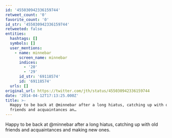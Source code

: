 ```yaml
---
id: '455030942336159744'
retweet_count: '0'
favorite_count: '0'
id_str: '455030942336159744'
retweeted: false
entities:
  hashtags: []
  symbols: []
  user_mentions:
    - name: minnebar
      screen_name: minnebar
      indices:
        - '20'
        - '29'
      id_str: '69118574'
      id: '69118574'
  urls: []
original_url: https://twitter.com/jth/status/455030942336159744
date: '2014-04-12T17:13:25.000Z'
title: >-
  Happy to be back at @minnebar after a long hiatus, catching up with old
  friends and acquaintances an…
---
```


Happy to be back at @minnebar after a long hiatus, catching up with old friends and acquaintances and making new ones.